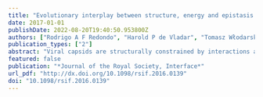 ```yaml
---
title: "Evolutionary interplay between structure, energy and epistasis in the coat protein of the ϕX174 phage family."
date: 2017-01-01
publishDate: 2022-08-20T19:40:50.953800Z
authors: ["Rodrigo A F Redondo", "Harold P de Vladar", "Tomasz Włodarski", "Jonathan P Bollback"]
publication_types: ["2"]
abstract: "Viral capsids are structurally constrained by interactions among the amino acids (AAs) of their constituent proteins. Therefore, epistasis is expected to evolve among physically interacting sites and to influence the rates of substitution. To study the evolution of epistasis, we focused on the major structural protein of the ϕX174 phage family by first reconstructing the ancestral protein sequences of 18 species using a Bayesian statistical framework. The inferred ancestral reconstruction differed at eight AAs, for a total of 256 possible ancestral haplotypes. For each ancestral haplotype and the extant species, we estimated, in silico, the distribution of free energies and epistasis of the capsid structure. We found that free energy has not significantly increased but epistasis has. We decomposed epistasis up to fifth order and found that higher-order epistasis sometimes compensates pairwise interactions making the free energy seem additive. The dN/dS ratio is low, suggesting strong purifying selection, and that structure is under stabilizing selection. We synthesized phages carrying ancestral haplotypes of the coat protein gene and measured their fitness experimentally. Our findings indicate that stabilizing mutations can have higher fitness, and that fitness optima do not necessarily coincide with energy minima."
featured: false
publication: "*Journal of the Royal Society, Interface*"
url_pdf: "http://dx.doi.org/10.1098/rsif.2016.0139"
doi: "10.1098/rsif.2016.0139"
---
```

